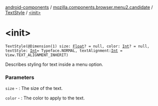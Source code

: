 [android-components](../../index.md) / [mozilla.components.browser.menu2.candidate](../index.md) / [TextStyle](index.md) / [&lt;init&gt;](./-init-.md)

# &lt;init&gt;

`TextStyle(@Dimension(1) size: `[`Float`](https://kotlinlang.org/api/latest/jvm/stdlib/kotlin/-float/index.html)`? = null, color: `[`Int`](https://kotlinlang.org/api/latest/jvm/stdlib/kotlin/-int/index.html)`? = null, textStyle: `[`Int`](https://kotlinlang.org/api/latest/jvm/stdlib/kotlin/-int/index.html)` = Typeface.NORMAL, textAlignment: `[`Int`](https://kotlinlang.org/api/latest/jvm/stdlib/kotlin/-int/index.html)` = View.TEXT_ALIGNMENT_INHERIT)`

Describes styling for text inside a menu option.

### Parameters

`size` - : The size of the text.

`color` - : The color to apply to the text.